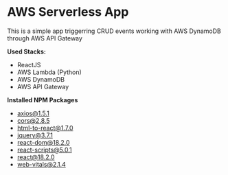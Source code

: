 # AWS Serverless App

This is a simple app triggerring CRUD events working with AWS DynamoDB through AWS API Gateway

**Used Stacks:**
- ReactJS
- AWS Lambda (Python)
- AWS DynamoDB
- AWS API Gateway

**Installed NPM Packages**
- axios@1.5.1
- cors@2.8.5
- html-to-react@1.7.0
- jquery@3.7.1
- react-dom@18.2.0
- react-scripts@5.0.1
- react@18.2.0
- web-vitals@2.1.4


